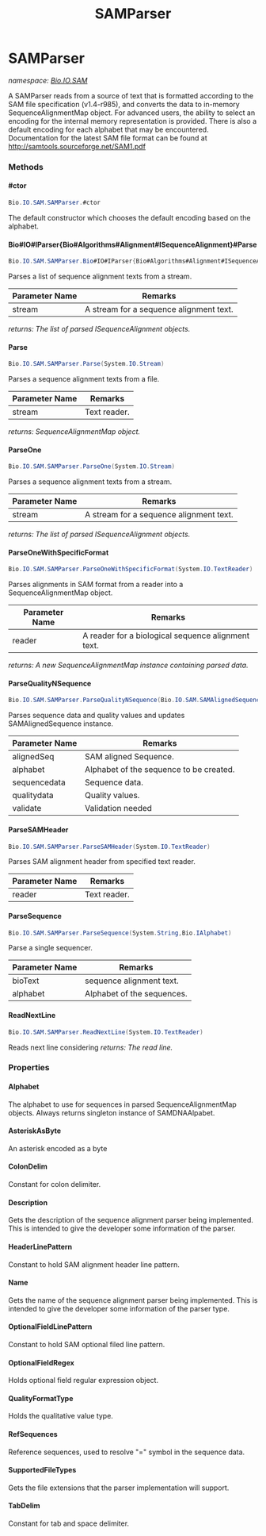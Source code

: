 ﻿---
title: SAMParser
---

# SAMParser
_namespace: [Bio.IO.SAM](N-Bio.IO.SAM.html)_

A SAMParser reads from a source of text that is formatted according to the SAM
 file specification (v1.4-r985), and converts the data to in-memory SequenceAlignmentMap object.
 For advanced users, the ability to select an encoding for the internal memory representation is
 provided. There is also a default encoding for each alphabet that may be encountered.
 Documentation for the latest SAM file format can be found at
 http://samtools.sourceforge.net/SAM1.pdf

### Methods

#### #ctor
```csharp
Bio.IO.SAM.SAMParser.#ctor
```
The default constructor which chooses the default encoding based on the alphabet.

#### Bio#IO#IParser{Bio#Algorithms#Alignment#ISequenceAlignment}#Parse
```csharp
Bio.IO.SAM.SAMParser.Bio#IO#IParser{Bio#Algorithms#Alignment#ISequenceAlignment}#Parse(System.IO.Stream)
```
Parses a list of sequence alignment texts from a stream.

|Parameter Name|Remarks|
|--------------|-------|
|stream|A stream for a sequence alignment text.|

_returns: The list of parsed ISequenceAlignment objects._

#### Parse
```csharp
Bio.IO.SAM.SAMParser.Parse(System.IO.Stream)
```
Parses a sequence alignment texts from a file.

|Parameter Name|Remarks|
|--------------|-------|
|stream|Text reader.|

_returns: SequenceAlignmentMap object._

#### ParseOne
```csharp
Bio.IO.SAM.SAMParser.ParseOne(System.IO.Stream)
```
Parses a sequence alignment texts from a stream.

|Parameter Name|Remarks|
|--------------|-------|
|stream|A stream for a sequence alignment text.|

_returns: The list of parsed ISequenceAlignment objects._

#### ParseOneWithSpecificFormat
```csharp
Bio.IO.SAM.SAMParser.ParseOneWithSpecificFormat(System.IO.TextReader)
```
Parses alignments in SAM format from a reader into a SequenceAlignmentMap object.

|Parameter Name|Remarks|
|--------------|-------|
|reader|A reader for a biological sequence alignment text.|

_returns: A new SequenceAlignmentMap instance containing parsed data._

#### ParseQualityNSequence
```csharp
Bio.IO.SAM.SAMParser.ParseQualityNSequence(Bio.IO.SAM.SAMAlignedSequence,Bio.IAlphabet,System.Byte[],System.Byte[],System.Boolean)
```
Parses sequence data and quality values and updates SAMAlignedSequence instance.

|Parameter Name|Remarks|
|--------------|-------|
|alignedSeq|SAM aligned Sequence.|
|alphabet|Alphabet of the sequence to be created.|
|sequencedata|Sequence data.|
|qualitydata|Quality values.|
|validate|Validation needed|


#### ParseSAMHeader
```csharp
Bio.IO.SAM.SAMParser.ParseSAMHeader(System.IO.TextReader)
```
Parses SAM alignment header from specified text reader.

|Parameter Name|Remarks|
|--------------|-------|
|reader|Text reader.|


#### ParseSequence
```csharp
Bio.IO.SAM.SAMParser.ParseSequence(System.String,Bio.IAlphabet)
```
Parse a single sequencer.

|Parameter Name|Remarks|
|--------------|-------|
|bioText|sequence alignment text.|
|alphabet|Alphabet of the sequences.|


#### ReadNextLine
```csharp
Bio.IO.SAM.SAMParser.ReadNextLine(System.IO.TextReader)
```
Reads next line considering
_returns: The read line._



### Properties

#### Alphabet
The alphabet to use for sequences in parsed SequenceAlignmentMap objects.
 Always returns singleton instance of SAMDNAAlpabet.
#### AsteriskAsByte
An asterisk encoded as a byte
#### ColonDelim
Constant for colon delimiter.
#### Description
Gets the description of the sequence alignment parser being
 implemented. This is intended to give the
 developer some information of the parser.
#### HeaderLinePattern
Constant to hold SAM alignment header line pattern.
#### Name
Gets the name of the sequence alignment parser being
 implemented. This is intended to give the
 developer some information of the parser type.
#### OptionalFieldLinePattern
Constant to hold SAM optional filed line pattern.
#### OptionalFieldRegex
Holds optional field regular expression object.
#### QualityFormatType
Holds the qualitative value type.
#### RefSequences
Reference sequences, used to resolve "=" symbol in the sequence data.
#### SupportedFileTypes
Gets the file extensions that the parser implementation
 will support.
#### TabDelim
Constant for tab and space delimiter.

